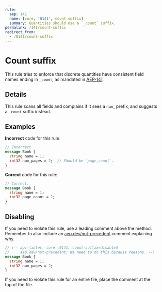 ```yaml
---
rule:
  aep: 141
  name: [core, '0141', count-suffix]
  summary: Quantities should use a `_count` suffix.
permalink: /141/count-suffix
redirect_from:
  - /0141/count-suffix
---
```


# Count suffix

This rule tries to enforce that discrete quantities have consistent field names
ending in `_count`, as mandated in [AEP-141][].

## Details

This rule scans all fields and complains if it sees a `num_` prefix, and
suggests a `_count` suffix instead.

## Examples

**Incorrect** code for this rule:

```proto
// Incorrect.
message Book {
  string name = 1;
  int32 num_pages = 2;  // Should be `page_count`.
}
```

**Correct** code for this rule:

```proto
// Correct.
message Book {
  string name = 1;
  int32 page_count = 2;
}
```

## Disabling

If you need to violate this rule, use a leading comment above the method.
Remember to also include an [aep.dev/not-precedent][] comment explaining why.

```proto
// (-- api-linter: core::0141::count-suffix=disabled
//     aep.dev/not-precedent: We need to do this because reasons. --)
message Book {
  string name = 1;
  int32 num_pages = 2;
}
```

If you need to violate this rule for an entire file, place the comment at the
top of the file.

[aep-141]: https://aep.dev/141
[aep.dev/not-precedent]: https://aep.dev/not-precedent
